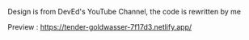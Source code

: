 Design is from DevEd's YouTube Channel, the code is rewritten by me

Preview : https://tender-goldwasser-7f17d3.netlify.app/
